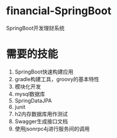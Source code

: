 # financial-SpringBoot
SpringBoot开发理财系统

# 需要的技能
1. SpringBoot快速构建应用
2. gradle构建工具，groovy的基本特性
3. 模块化开发
4. mysql数据库
5. SpringDataJPA
6. junit
7. h2内存数据库用作测试
8. Swagger生成接口文档
9. 使用jsonrpc4j进行服务间的调用
